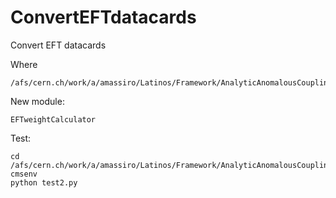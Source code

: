 # ConvertEFTdatacards
Convert EFT datacards

Where

    /afs/cern.ch/work/a/amassiro/Latinos/Framework/AnalyticAnomalousCoupling/ConvertEFTdatacards
    
New module:

    EFTweightCalculator
    

Test:

    cd /afs/cern.ch/work/a/amassiro/Latinos/Framework/AnalyticAnomalousCoupling/CMSSW_10_6_4/src/LatinoAnalysis/NanoGardener/test
    cmsenv
    python test2.py 
    
    